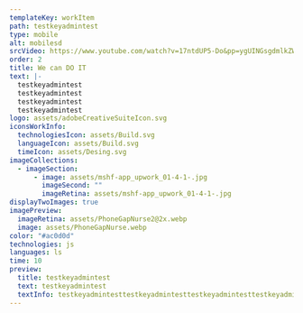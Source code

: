 ```yaml
---
templateKey: workItem
path: testkeyadmintest
type: mobile
alt: mobilesd
srcVideo: https://www.youtube.com/watch?v=17ntdUP5-Do&pp=ygUINGsgdmlkZW8%3D
order: 2
title: We can DO IT
text: |-
  testkeyadmintest
  testkeyadmintest
  testkeyadmintest
  testkeyadmintest
logo: assets/adobeCreativeSuiteIcon.svg
iconsWorkInfo:
  technologiesIcon: assets/Build.svg
  languageIcon: assets/Build.svg
  timeIcon: assets/Desing.svg
imageCollections:
  - imageSection:
      - image: assets/mshf-app_upwork_01-4-1-.jpg
        imageSecond: ""
        imageRetina: assets/mshf-app_upwork_01-4-1-.jpg
displayTwoImages: true
imagePreview:
  imageRetina: assets/PhoneGapNurse2@2x.webp
  image: assets/PhoneGapNurse.webp
color: "#ac0d0d"
technologies: js
languages: ls
time: 10
preview:
  title: testkeyadmintest
  text: testkeyadmintest
  textInfo: testkeyadmintesttestkeyadmintesttestkeyadmintesttestkeyadmintesttestkeyadmintesttestkeyadmintesttestkeyadmintest
---
```

